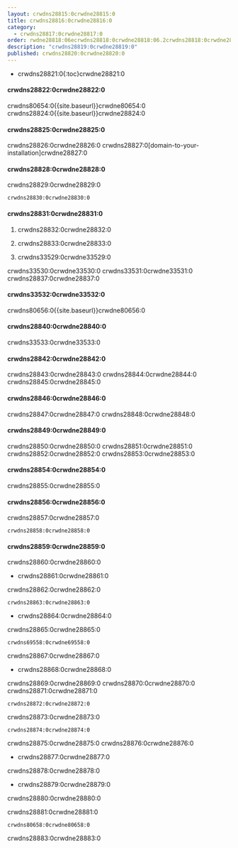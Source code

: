 ```yaml
---
layout: crwdns28815:0crwdne28815:0
title: crwdns28816:0crwdne28816:0
category:
  - crwdns28817:0crwdne28817:0
order: rwdne28818:06ecrwdns28818:0crwdne28818:06.2crwdns28818:0crwdne28818:0276858crwdns28818:0crwdne28818:0
description: "crwdns28819:0crwdne28819:0"
published: crwdns28820:0crwdne28820:0
---
```

- crwdns28821:0{:toc}crwdne28821:0

#### crwdns28822:0crwdne28822:0

crwdns80654:0{{site.baseurl}}crwdne80654:0 crwdns28824:0{{site.baseurl}}crwdne28824:0

#### crwdns28825:0crwdne28825:0

crwdns28826:0crwdne28826:0 crwdns28827:0[domain-to-your-installation]crwdne28827:0

#### crwdns28828:0crwdne28828:0

crwdns28829:0crwdne28829:0

    crwdns28830:0crwdne28830:0
    

#### crwdns28831:0crwdne28831:0

1. crwdns28832:0crwdne28832:0

2. crwdns28833:0crwdne28833:0

3. crwdns33529:0crwdne33529:0

crwdns33530:0crwdne33530:0 crwdns33531:0crwdne33531:0 crwdns28837:0crwdne28837:0

#### crwdns33532:0crwdne33532:0

crwdns80656:0{{site.baseurl}}crwdne80656:0

#### crwdns28840:0crwdne28840:0

crwdns33533:0crwdne33533:0

#### crwdns28842:0crwdne28842:0

crwdns28843:0crwdne28843:0 crwdns28844:0crwdne28844:0 crwdns28845:0crwdne28845:0

#### crwdns28846:0crwdne28846:0

crwdns28847:0crwdne28847:0 crwdns28848:0crwdne28848:0

#### crwdns28849:0crwdne28849:0

crwdns28850:0crwdne28850:0 crwdns28851:0crwdne28851:0 crwdns28852:0crwdne28852:0 crwdns28853:0crwdne28853:0

#### crwdns28854:0crwdne28854:0

crwdns28855:0crwdne28855:0

#### crwdns28856:0crwdne28856:0

crwdns28857:0crwdne28857:0

    crwdns28858:0crwdne28858:0
    

#### crwdns28859:0crwdne28859:0

crwdns28860:0crwdne28860:0

- crwdns28861:0crwdne28861:0

crwdns28862:0crwdne28862:0

    crwdns28863:0crwdne28863:0
    

- crwdns28864:0crwdne28864:0

crwdns28865:0crwdne28865:0

    crwdns69558:0crwdne69558:0
    

crwdns28867:0crwdne28867:0

- crwdns28868:0crwdne28868:0

crwdns28869:0crwdne28869:0 crwdns28870:0crwdne28870:0 crwdns28871:0crwdne28871:0

    crwdns28872:0crwdne28872:0
    

crwdns28873:0crwdne28873:0

    crwdns28874:0crwdne28874:0
    

crwdns28875:0crwdne28875:0 crwdns28876:0crwdne28876:0

- crwdns28877:0crwdne28877:0

crwdns28878:0crwdne28878:0

- crwdns28879:0crwdne28879:0

crwdns28880:0crwdne28880:0

crwdns28881:0crwdne28881:0

    crwdns80658:0crwdne80658:0
    

crwdns28883:0crwdne28883:0